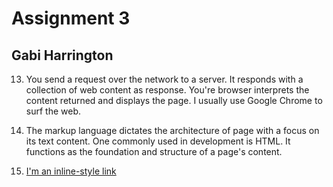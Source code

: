 # Assignment 3
## Gabi Harrington

13. You send a request over the network to a server. It responds with a collection of web content as response. You're browser interprets the content returned and displays the page. I usually use Google Chrome to surf the web.

14. The markup language dictates the architecture of page with a focus on its text content. One commonly used in development is HTML. It functions as the foundation and structure of a page's content.

15. [I'm an inline-style link](https://github.com/gabihar/web-dev-hw/blob/master/assignment-03/images/thirdscreenshot.png)

